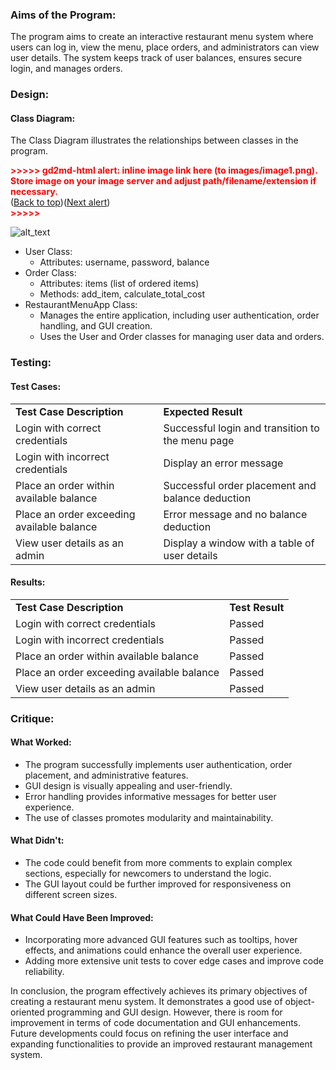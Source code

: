 ### **Aims of the Program:**

The program aims to create an interactive restaurant menu system where users can log in, view the menu, place orders, and administrators can view user details. The system keeps track of user balances, ensures secure login, and manages orders.


### **Design:**


#### Class Diagram:

The Class Diagram illustrates the relationships between classes in the program.



<p id="gdcalert1" ><span style="color: red; font-weight: bold">>>>>>  gd2md-html alert: inline image link here (to images/image1.png). Store image on your image server and adjust path/filename/extension if necessary. </span><br>(<a href="#">Back to top</a>)(<a href="#gdcalert2">Next alert</a>)<br><span style="color: red; font-weight: bold">>>>>> </span></p>


![alt_text](images/image1.png "image_tooltip")




* User Class:
    * Attributes: username, password, balance
* Order Class:
    * Attributes: items (list of ordered items)
    * Methods: add_item, calculate_total_cost
* RestaurantMenuApp Class:
    * Manages the entire application, including user authentication, order handling, and GUI creation.
    * Uses the User and Order classes for managing user data and orders.


### **Testing:**


#### Test Cases:


<table>
  <tr>
   <td><strong>Test Case Description</strong>
   </td>
   <td><strong>Expected Result</strong>
   </td>
  </tr>
  <tr>
   <td>Login with correct credentials
   </td>
   <td>Successful login and transition to the menu page
   </td>
  </tr>
  <tr>
   <td>Login with incorrect credentials
   </td>
   <td>Display an error message
   </td>
  </tr>
  <tr>
   <td>Place an order within available balance
   </td>
   <td>Successful order placement and balance deduction
   </td>
  </tr>
  <tr>
   <td>Place an order exceeding available balance
   </td>
   <td>Error message and no balance deduction
   </td>
  </tr>
  <tr>
   <td>View user details as an admin
   </td>
   <td>Display a window with a table of user details
   </td>
  </tr>
</table>



#### Results:


<table>
  <tr>
   <td><strong>Test Case Description</strong>
   </td>
   <td><strong>Test Result</strong>
   </td>
  </tr>
  <tr>
   <td>Login with correct credentials
   </td>
   <td>Passed
   </td>
  </tr>
  <tr>
   <td>Login with incorrect credentials
   </td>
   <td>Passed
   </td>
  </tr>
  <tr>
   <td>Place an order within available balance
   </td>
   <td>Passed
   </td>
  </tr>
  <tr>
   <td>Place an order exceeding available balance
   </td>
   <td>Passed
   </td>
  </tr>
  <tr>
   <td>View user details as an admin
   </td>
   <td>Passed
   </td>
  </tr>
</table>



### **Critique:**


#### What Worked:



* The program successfully implements user authentication, order placement, and administrative features.
* GUI design is visually appealing and user-friendly.
* Error handling provides informative messages for better user experience.
* The use of classes promotes modularity and maintainability.


#### What Didn't:



* The code could benefit from more comments to explain complex sections, especially for newcomers to understand the logic.
* The GUI layout could be further improved for responsiveness on different screen sizes.


#### What Could Have Been Improved:



* Incorporating more advanced GUI features such as tooltips, hover effects, and animations could enhance the overall user experience.
* Adding more extensive unit tests to cover edge cases and improve code reliability.

In conclusion, the program effectively achieves its primary objectives of creating a restaurant menu system. It demonstrates a good use of object-oriented programming and GUI design. However, there is room for improvement in terms of code documentation and GUI enhancements. Future developments could focus on refining the user interface and expanding functionalities to provide an improved restaurant management system.
